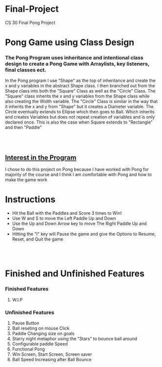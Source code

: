 # Final-Project
CS 30 Final Pong Project

<h1><b>Pong Game using Class Design</b></h1>
<h3>The Pong Program uses inheritance and intentional class design to create a Pong Game with Arraylists, key listeners, final classes ect.</h3>
<p>In the Pong program I use "Shape" as the top of inheritance and create the x and y variables in the abstract Shape class. I then branched out from the Shape class into both the "Square" Class as well as the "Circle" Class. The "Square" class inherits the x and y variables from the Shape class while also creating the Width variable. The "Circle" Class is similar in the way that it inherits the x and y from "Shape" but it creates a Diameter variable. The Circle eventually extends to Ellipse which then goes to Ball. Which inherits and creates Variables but does not repeat creation of variables and is only declared once. This is also the case when Square extends to "Rectangle" and then "Paddle"</p>
<br></br>
<h2><u>Interest in the Program</u></h2>
<p>I chose to do this project on Pong because I have worked with Pong for majority of the course and I think I am comfortable with Pong and how to make the game work</p>

<h1>Instructions</h1>
<ul>
  <li>Hit the Ball with the Paddles and Score 3 times to Win!</i>
  <li>Use W and S to move the Left Paddle Up and Down</li>
  <li>Use the Up and Down Arrow key to move The Right Paddle Up and Down</li>
  <li>Hitting the "I" key will Pause the game and give the Options to Resume, Reset, and Quit the game</li>
</ul>
<br></br>
<h1>Finished and Unfinished Features</h1>

<h3>Finished Features</h3>
<ol>
  <li>W.I.P</li>

</ol>

<h3>Unfinished Features</h3>
<ol>
  <li>Pause Button</li>
  <li>Ball reseting on mouse Click</li>
  <li>Paddle Changing size on goals</li>
  <li>Starry night metaphor using the "Stars" to bounce ball around</li>
  <li>Configurable paddle Speed</li>
  <li>Functional Pong</li>
  <li>Win Screen, Start Screen, Screen saver</li>
  <li>Ball Speed Increasing after Ball Bounce</li>
  
</ol>
